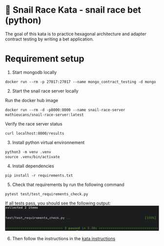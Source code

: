 🐌 Snail Race Kata - snail race bet (python)
====

The goal of this kata is to practice hexagonal architecture and adapter contract testing by
writing a bet application.

# Requirement setup

1. Start mongodb locally

```shell
docker run --rm -p 27017:27017 --name mongo_contract_testing -d mongo
```

2. Start the snail race server locally

Run the docker hub image
```shell
docker run --rm -d -p8000:8000 --name snail-race-server mathieucans/snail-race-server:latest
```

Verify the race server status
```shell
curl localhost:8000/results
```

3. Install python virtual environnement
```shell
python3 -m venv .venv
source .venv/bin/activate
```

4. Install dependencies
```shell
pip install -r requirements.txt
```

5. Check that requirements by run the following command
```shell    
pytest test/test_requirements_check.py
```

If all tests pass, you should see the following output:
![All tests must pass](check-requirements.png)

6. Then follow the instructions in the [kata instructions](../Instructions.md)